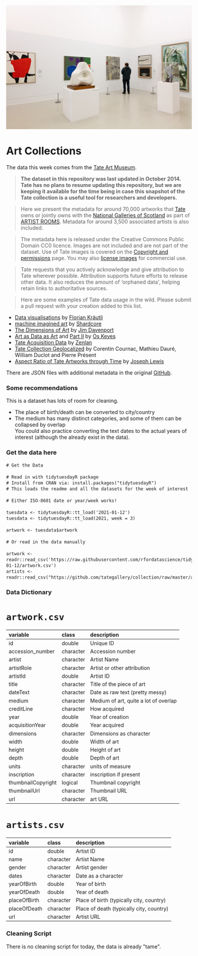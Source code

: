 ![Art Gallery](preview.png)

# Art Collections

The data this week comes from the [Tate Art Museum](https://github.com/tategallery/collection).


> **The dataset in this repository was last updated in October 2014. Tate has no plans to resume updating this repository, but we are keeping it available for the time being in case this snapshot of the Tate collection is a useful tool for researchers and developers.**


> Here we present the metadata for around 70,000 artworks that [Tate](http://www.tate.org.uk/) owns or jointly owns with the [National Galleries of Scotland](http://www.nationalgalleries.org) as part of [ARTIST ROOMS](http://www.tate.org.uk/artist-rooms). Metadata for around 3,500 associated artists is also included.

> The metadata here is released under the Creative Commons Public Domain CC0 licence.
> Images are not included and are not part of the dataset. Use of Tate images is covered on the
[Copyright and permissions](http://www.tate.org.uk/about/who-we-are/policies-and-procedures/website-terms-use/copyright-and-permissions) page. You may also [license images](http://tate-images.com) for commercial use.

> Tate requests that you actively acknowledge and give attribution to Tate wherever possible. Attribution supports future efforts to release other data.  It also reduces the amount of ‘orphaned data', helping retain links to authoritative sources.


> Here are some examples of Tate data usage in the wild. Please submit a pull request with your creation added to this list.


* [Data visualisations](http://research.kraeutli.com/index.php/2013/11/the-tate-collection-on-github/) by [Florian Kräutli](http://www.kraeutli.com/)
* [machine imagined art](http://www.shardcore.org/cgi-bin/getArtwork.pl?id=a_96_19_f_26_b_1a_b_26_47_90_1d3_6_10_2d_) by [Shardcore](http://www.shardcore.org)
* [The Dimensions of Art](https://ifweassume.blogspot.com/2013/11/the-dimensions-of-art.html) by [Jim Davenport](http://www.ifweassume.com)
* [Art as Data as Art](https://ironholds.org/art-as-data-as-art/) and [Part II](https://ironholds.org/art-as-data-as-art-part-2/) by [Os Keyes](https://ironholds.org/)
* [Tate Acquisition Data](http://zenlan.com/tate/rickshaw.html) by [Zenlan](http://twitter.com/zenlan)
* [Tate Collection Geolocalized](https://williamdclt.github.io/tate-museum-artworks-geolocalized/) by Corentin Cournac, Mathieu Dauré, William Duclot and Pierre Présent
* [Aspect Ratio of Tate Artworks through Time](https://josephlewis.github.io/aspect.html) by [Joseph Lewis](https://josephlewis.github.io/)

There are JSON files with additional metadata in the original [GitHub](https://github.com/tategallery/collection).

### Some recommendations

This is a dataset has lots of room for cleaning.  

* The place of birth/death can be converted to city/country  
* The medium has many distinct categories, and some of them can be collapsed by overlap  
You could also practice converting the text dates to the actual years of interest (although the already exist in the data).  



### Get the data here

```{r}
# Get the Data

# Read in with tidytuesdayR package 
# Install from CRAN via: install.packages("tidytuesdayR")
# This loads the readme and all the datasets for the week of interest

# Either ISO-8601 date or year/week works!

tuesdata <- tidytuesdayR::tt_load('2021-01-12')
tuesdata <- tidytuesdayR::tt_load(2021, week = 3)

artwork <- tuesdata$artwork

# Or read in the data manually

artwork <- readr::read_csv('https://raw.githubusercontent.com/rfordatascience/tidytuesday/main/data/2021/2021-01-12/artwork.csv')
artists <- readr::read_csv("https://github.com/tategallery/collection/raw/master/artist_data.csv")

```
### Data Dictionary

# `artwork.csv`

|variable           |class     |description |
|:------------------|:---------|:-----------|
|id                 |double    | Unique ID |
|accession_number   |character | Accession number |
|artist             |character | Artist Name |
|artistRole         |character | Artist or other attribution |
|artistId           |double    | Artist ID |
|title              |character | Title of the piece of art |
|dateText           |character | Date as raw text (pretty messy) |
|medium             |character | Medium of art, quite a lot of overlap |
|creditLine         |character | How acquired |
|year               |double    | Year of creation |
|acquisitionYear    |double    | Year acquired |
|dimensions         |character | Dimensions as character |
|width              |double    | Width of art |
|height             |double    | Height of art |
|depth              |double    | Depth of art |
|units              |character | units of measure |
|inscription        |character | inscription if present |
|thumbnailCopyright |logical   | Thumbnail copyright|
|thumbnailUrl       |character | Thumbnail URL |
|url                |character | art URL |

# `artists.csv`

|variable     |class     |description |
|:------------|:---------|:-----------|
|id           |double    | Artist ID |
|name         |character | Artist Name |
|gender       |character | Artist gender|
|dates        |character | Date as a character |
|yearOfBirth  |double    | Year of birth |
|yearOfDeath  |double    | Year of death |
|placeOfBirth |character | Place of birth (typically city, country) |
|placeOfDeath |character | Place of death (typically city, country) |
|url          |character | Artist URL |

### Cleaning Script

There is no cleaning script for today, the data is already "tame".
